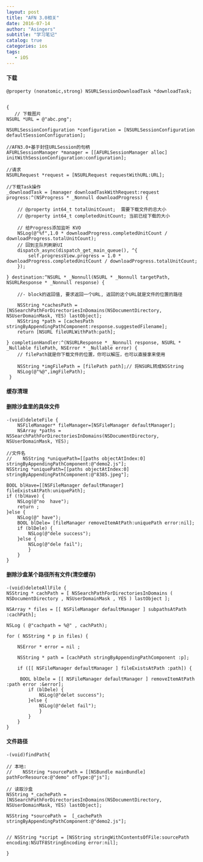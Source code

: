 ```yaml
---
layout: post
title: "AFN 3.0相关"
date: 2016-07-14
author: "Asingers"
subtitle: "学习笔记"
catalog: true
categories: ios
tags:
   - iOS
---
```


#### 下载

	@property (nonatomic,strong) NSURLSessionDownloadTask *downloadTask;
    
   
    { 
       // 下载图片
    NSURL *URL = @"abc.png";
    
    NSURLSessionConfiguration *configuration = [NSURLSessionConfiguration defaultSessionConfiguration];
    
    //AFN3.0+基于封住URLSession的句柄
    AFURLSessionManager *manager = [[AFURLSessionManager alloc] initWithSessionConfiguration:configuration];
    
    //请求
    NSURLRequest *request = [NSURLRequest requestWithURL:URL];
    
    //下载Task操作
    _downloadTask = [manager downloadTaskWithRequest:request progress:^(NSProgress * _Nonnull downloadProgress) {
        
        // @property int64_t totalUnitCount;  需要下载文件的总大小
        // @property int64_t completedUnitCount; 当前已经下载的大小
        
        // 给Progress添加监听 KVO
        NSLog(@"%f",1.0 * downloadProgress.completedUnitCount / downloadProgress.totalUnitCount);
        // 回到主队列刷新UI
        dispatch_async(dispatch_get_main_queue(), ^{
            self.progressView.progress = 1.0 * downloadProgress.completedUnitCount / downloadProgress.totalUnitCount;
        });
        
    } destination:^NSURL * _Nonnull(NSURL * _Nonnull targetPath, NSURLResponse * _Nonnull response) {
        
        //- block的返回值, 要求返回一个URL, 返回的这个URL就是文件的位置的路径
        
        NSString *cachesPath = [NSSearchPathForDirectoriesInDomains(NSDocumentDirectory, NSUserDomainMask, YES) lastObject];
        NSString *path = [cachesPath stringByAppendingPathComponent:response.suggestedFilename];
        return [NSURL fileURLWithPath:path];
        
    } completionHandler:^(NSURLResponse * _Nonnull response, NSURL * _Nullable filePath, NSError * _Nullable error) {
        // filePath就是你下载文件的位置，你可以解压，也可以直接拿来使用
        
        NSString *imgFilePath = [filePath path];// 将NSURL转成NSString
        NSLog(@"%@",imgFilePath);
     }    
     
#### 缓存清理  

#### 删除沙盒里的具体文件
	-(void)deleteFile {
    	NSFileManager* fileManager=[NSFileManager defaultManager];
    	NSArray *paths = NSSearchPathForDirectoriesInDomains(NSDocumentDirectory, NSUserDomainMask, YES);
    
    //文件名
    //    NSString *uniquePath=[[paths objectAtIndex:0] stringByAppendingPathComponent:@"demo2.js"];
    NSString *uniquePath=[[paths objectAtIndex:0] stringByAppendingPathComponent:@"8385.jpeg"];
    
    BOOL blHave=[[NSFileManager defaultManager] fileExistsAtPath:uniquePath];
    if (!blHave) {
        NSLog(@"no  have");
        return ;
    }else {
        NSLog(@" have");
        BOOL blDele= [fileManager removeItemAtPath:uniquePath error:nil];
        if (blDele) {
            NSLog(@"dele success");
        }else {
            NSLog(@"dele fail");
        	}
    	}     
    }

#### 删除沙盒某个路径所有文件(清空缓存)
	-(void)deleteAllFile {
    NSString * cachPath = [ NSSearchPathForDirectoriesInDomains ( NSDocumentDirectory , NSUserDomainMask , YES ) lastObject ];
    
    NSArray * files = [[ NSFileManager defaultManager ] subpathsAtPath :cachPath];
    
    NSLog ( @"cachpath = %@" , cachPath);
    
    for ( NSString * p in files) {
        
        NSError * error = nil ;
        
        NSString * path = [cachPath stringByAppendingPathComponent :p];
        
        if ([[ NSFileManager defaultManager ] fileExistsAtPath :path]) {
            
         BOOL blDele = [[ NSFileManager defaultManager ] removeItemAtPath :path error :&error];
            if (blDele) {
                NSLog(@"delet success");
            }else {
                NSLog(@"delet fail");
            	}
        	}  
    	}
	}
	
	
#### 文件路径

	-(void)findPath{

    // 本地:
	//    NSString *sourcePath = [[NSBundle mainBundle] pathForResource:@"demo" ofType:@"js"];
    
    // 读取沙盒
    NSString *_cachePath = [NSSearchPathForDirectoriesInDomains(NSDocumentDirectory, NSUserDomainMask, YES) lastObject];
    
    NSString *sourcePath =  [_cachePath stringByAppendingPathComponent:@"demo2.js"];
    
    
	// NSString *script = [NSString stringWithContentsOfFile:sourcePath encoding:NSUTF8StringEncoding error:nil];
    
	}


